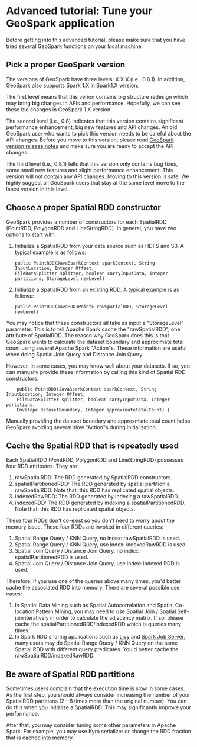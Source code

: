 # Advanced tutorial: Tune your GeoSpark application
Before getting into this advanced tutorial, please make sure that you have tried several GeoSpark functions on your local machine.

## Pick a proper GeoSpark version
The versions of GeoSpark have three levels: X.X.X (i.e., 0.8.1). In addition, GeoSpark also supports Spark 1.X in Spark1.X version.

The first level means that this verion contains big structure redesign which may bring big changes in APIs and performance. Hopefully, we can see these big changes in GeoSpark 1.X version.

The second level (i.e., 0.8) indicates that this version contains significant performance enhancement, big new features and API changes. An old GeoSpark user who wants to pick this version needs to be careful about the API changes. Before you move to this version, please read [GeoSpark version release notes](https://github.com/DataSystemsLab/GeoSpark/wiki/GeoSpark-Full-Version-Release-notes) and make sure you are ready to accept the API changes.

The third level (i.e., 0.8.1) tells that this version only contains bug fixes, some small new features and slight performance enhancement. This version will not contain any API changes. Moving to this version is safe. We highly suggest all GeoSpark users that stay at the same level move to the latest version in this level.

## Choose a proper Spatial RDD constructor
GeoSpark provides a number of constructors for each SpatialRDD (PointRDD, PolygonRDD and LineStringRDD). In general, you have two options to start with.

1. Initialize a SpatialRDD from your data source such as HDFS and S3. A typical example is as follows:
	
	```
	public PointRDD(JavaSparkContext sparkContext, String InputLocation, Integer Offset, 
	FileDataSplitter splitter, boolean carryInputData, Integer partitions, StorageLevel newLevel)
	```
2. Initialize a SpatialRDD from an existing RDD. A typical example is as follows:

	```
	public PointRDD(JavaRDD<Point> rawSpatialRDD, StorageLevel newLevel)
	```
	
You may notice that these constructors all take as input a "StorageLevel" parameter. This is to tell Apache Spark cache the "rawSpatialRDD", one attribute of SpatialRDD. The reason why GeoSpark does this is that GeoSpark wants to calculate the dataset boundary and approximate total count using several Apache Spark "Action"s. These information are useful when doing Spatial Join Query and Distance Join Query.

However, in some cases, you may know well about your datasets. If so, you can manually provide these information by calling this kind of Spatial RDD constructors:

```
    public PointRDD(JavaSparkContext sparkContext, String InputLocation, Integer Offset,
    FileDataSplitter splitter, boolean carryInputData, Integer partitions,
    Envelope datasetBoundary, Integer approximateTotalCount) {
```
Manually providing the dataset boundary and approxmiate total count helps GeoSpark avoiding several slow "Action"s during initialization.

## Cache the Spatial RDD that is repeatedly used
Each SpatialRDD (PointRDD, PolygonRDD and LineStringRDD) possesses four RDD attributes. They are:

1. rawSpatialRDD: The RDD generated by SpatialRDD constructors.
2. spatialPartitionedRDD: The RDD generated by spatial partition a rawSpatialRDD. Note that: this RDD has replicated spatial objects.
3. indexedRawRDD: The RDD generated by indexing a rawSpatialRDD.
4. indexedRDD: The RDD generated by indexing a spatialPartitionedRDD. Note that: this RDD has replicated spatial objects.

These four RDDs don't co-exist so you don't need to worry about the memory issue.
These four RDDs are invoked in different queries:

1. Spatial Range Query / KNN Query, no index: rawSpatialRDD is used.
2. Spatial Range Query / KNN Query, use index: indexedRawRDD is used.
3. Spatial Join Query / Distance Join Query, no index: spatialPartitionedRDD is used.
4. Spatial Join Query / Distance Join Query, use index: indexed RDD is used.

Therefore, if you use one of the queries above many times, you'd better cache the associated RDD into memory. There are several possible use cases:

1. In Spatial Data Mining such as Spatial Autocorrelation and Spatial Co-location Pattern Mining, you may need to use Spatial Join / Spatial Self-join iteratively in order to calculate the adjacency matrix. If so, please cache the spatialPartitionedRDD/indexedRDD which is queries many times.
2. In Spark RDD sharing applications such as [Livy](https://github.com/cloudera/livy) and [Spark Job Server](https://github.com/spark-jobserver/spark-jobserver), many users may do Spatial Range Query / KNN Query on the same Spatial RDD with different query predicates. You'd better cache the rawSpatialRDD/indexedRawRDD.

## Be aware of Spatial RDD partitions

Sometimes users complain that the execution time is slow in some cases. As the first step, you should always consider increasing the number of your SpatialRDD partitions (2 - 8 times more than the original number). You can do this when you initialize a SpatialRDD. This may significantly improve your performance.

After that, you may consider tuning some other parameters in Apache Spark. For example, you may use Kyro serializer or change the RDD fraction that is cached into memory.


